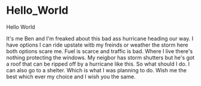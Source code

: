 # Hello_World
Hello World

It's me Ben and I'm freaked about this bad ass hurricane heading our way. I have options I can ride upstate witb my freinds or weather the storm here both options scare me. Fuel is scarce and traffic is bad. Where I live there's nothing protecting the windows. My neigbor has storm shutters but he's got a roof that can be ripped off by a hurricane like this. So what should I do. I can also go to a shelter. Which is what I was planning to do. Wish me the best which ever my choice and I wish you the same.
